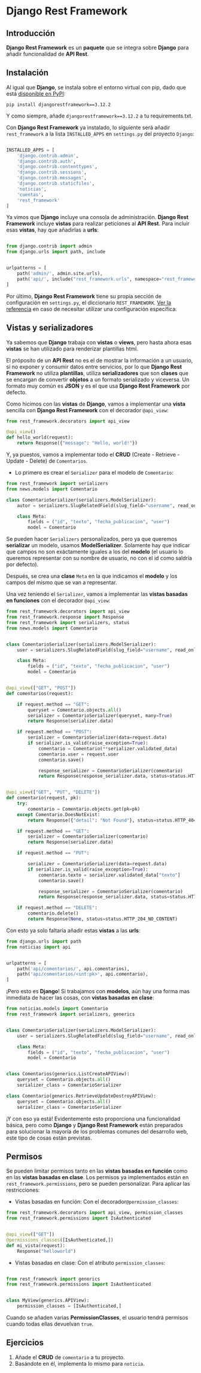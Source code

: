 # Django Rest Framework

## Introducción

**Django Rest Framework** es un **paquete** que se integra sobre **Django** para añadir funcionalidad de **API Rest**.


## Instalación

Al igual que **Django**, se instala sobre el entorno virtual con pip, dado que está [disponible en PyPI](https://pypi.org/project/djangorestframework/ "PyPI - Django Rest Framework"):

```
pip install djangorestframework==3.12.2
```

Y como siempre, añade `djangorestframework==3.12.2` a tu requirements.txt.

Con **Django Rest Framework** ya instalado, lo siguiente será añadir `rest_framework` a la lista `INSTALLED_APPS` en `settings.py` del proyecto `Django`:

```python

INSTALLED_APPS = [
    'django.contrib.admin',
    'django.contrib.auth',
    'django.contrib.contenttypes',
    'django.contrib.sessions',
    'django.contrib.messages',
    'django.contrib.staticfiles',
    'noticias',
    'cuentas',
    'rest_framework'
]
```

Ya vimos que **Django** incluye una consola de administración. **Django Rest Framework** incluye **vistas** para realizar peticiones al **API Rest**. Para incluir esas **vistas**, hay que añadirlas a **urls**:

```python

from django.contrib import admin
from django.urls import path, include


urlpatterns = [
    path('admin/', admin.site.urls),
    path('api/', include("rest_framework.urls", namespace="rest_framework")),
]
```

Por último, **Django Rest Framework** tiene su propia sección de configuración en `settings.py`, el diccionario `REST_FRAMEWORK`. [Ver la referencia](https://www.django-rest-framework.org/api-guide/settings/ "Django Rest Framework - Settings") en caso de necesitar utilizar una configuración específica.


## Vistas y serializadores 

Ya sabemos que **Django** trabaja con **vistas** o **views**, pero hasta ahora esas **vistas** se han utilizado para renderizar plantillas html.

El próposito de un **API Rest** no es el de mostrar la información a un usuario, si no exponer y consumir datos entre servicios, por lo que **Django Rest Framework** no utiliza **plantillas**, utiliza **serializadores** que son **clases** que se encargan de convertir **objetos** a un formato serializado y viceversa. Un formato muy común es **JSON** y es el que usa **Django Rest Framework** por defecto.

Como hicimos con las **vistas** de **Django**, vamos a implementar una **vista** sencilla con **Django Rest Framework** con el decorador `@api_view`:

```python
from rest_framework.decorators import api_view

@api_view()
def hello_world(request):
    return Response({"message": "Hello, world!"})
```

Y, ya puestos, vamos a implementar todo el **CRUD** (Create - Retrieve - Update - Delete) de `Comentarios`.

- Lo primero es crear el ``Serializer`` para el modelo de `Comentario`:

```python
from rest_framework import serializers
from news.models import Comentario

class ComentarioSerializer(serializers.ModelSerializer):
    autor = serializers.SlugRelatedField(slug_field="username", read_only=True)

    class Meta:
        fields = ("id", "texto", "fecha_publicacion", "user")
        model = Comentario
```

Se pueden hacer `Serializers` personalizados, pero ya que queremos **serializar** un modelo, usamos **ModelSerializer**. Solamente hay que indicar que campos no son exáctamente iguales a los del **modelo** (el usuario lo queremos representar con su nombre de usuario, no con el id como saldría por defecto).

Después, se crea una **clase** `Meta` en la que indicamos el **modelo** y los campos del mismo que se van a representar.

Una vez teniendo el `Serializer`, vamos a implementar las **vistas basadas en funciones** con el decorador `@api_view`:

```python
from rest_framework.decorators import api_view
from rest_framework.response import Response
from rest_framework import serializers, status
from news.models import Comentario


class ComentarioSerializer(serializers.ModelSerializer):
    user = serializers.SlugRelatedField(slug_field="username", read_only=True)

    class Meta:
        fields = ("id", "texto", "fecha_publicacion", "user")
        model = Comentario


@api_view(["GET", "POST"])
def comentarios(request):

    if request.method == "GET":
        queryset = Comentario.objects.all()
        serializer = ComentarioSerializer(queryset, many=True)
        return Response(serializer.data)

    if request.method == "POST":
        serializer = ComentarioSerializer(data=request.data)
        if serializer.is_valid(raise_exception=True):
            comentario = Comentario(**serializer.validated_data)
            comentario.user = request.user
            comentario.save()

            response_serializer = ComentarioSerializer(comentario)
            return Response(response_serializer.data, status=status.HTTP_201_CREATED)


@api_view(["GET", "PUT", "DELETE"])
def comentario(request, pk):
    try:
        comentario = Comentario.objects.get(pk=pk)
    except Comentario.DoesNotExist:
        return Response({"detail": "Not Found"}, status=status.HTTP_404_NOT_FOUND)

    if request.method == "GET":
        serializer = ComentarioSerializer(comentario)
        return Response(serializer.data)

    if request.method == "PUT":

        serializer = ComentarioSerializer(data=request.data)
        if serializer.is_valid(raise_exception=True):
            comentario.texto = serializer.validated_data["texto"]
            comentario.save()

            response_serializer = ComentarioSerializer(comentario)
            return Response(response_serializer.data, status=status.HTTP_200_OK)

    if request.method == "DELETE":
        comentario.delete()
        return Response(None, status=status.HTTP_204_NO_CONTENT)
```

Con esto ya solo faltaría añadir estas **vistas** a las **urls**:

```python
from django.urls import path
from noticias import api


urlpatterns = [
    path('api/comentarios/', api.comentarios), 
    path('api/comentarios/<int:pk>', api.comentario),
]
```

¡Pero esto es **Django**! Si trabajamos con **modelos**, aún hay una forma mas inmediata de hacer las cosas, con **vistas basadas en clase**:

```python
from noticias.models import Comentario
from rest_framework import serializers, generics


class ComentarioSerializer(serializers.ModelSerializer):
    user = serializers.SlugRelatedField(slug_field="username", read_only=True)

    class Meta:
        fields = ("id", "texto", "fecha_publicacion", "user")
        model = Comentario


class Comentarios(generics.ListCreateAPIView):
    queryset = Comentario.objects.all()
    serializer_class = ComentarioSerializer

class Comentario(generics.RetrieveUpdateDestroyAPIView):
    queryset = Comentario.objects.all()
    serializer_class = ComentarioSerializer

```

¡Y con eso ya está! Evidentemente esto proporciona una funcionalidad básica, pero como **Django** y **Django Rest Framework** están preparados para solucionar la mayoría de los problemas comunes del desarrollo web, este tipo de cosas están previstas.

## Permisos

Se pueden limitar permisos tanto en las **vistas basadas en función** como en las **vistas basadas en clase**. Los permisos ya implementados están en `rest_framework.permissions`, pero se pueden personalizar. Para aplicar las restricciones:

- Vistas basadas en función: Con el decorador`@permission_classes`:

```python
from rest_framework.decorators import api_view, permission_classes
from rest_framework.permissions import IsAuthenticated


@api_view(["GET"])
@permissions_classes([IsAuthenticated,])
def mi_vista(request):
    Response("helloworld")

```

- Vistas basadas en clase: Con el atributo `permission_classes`:

```python

from rest_framework import generics
from rest_framework.permissions import IsAuthenticated


class MyView(generics.APIView):
    permission_classes = [IsAuthenticated,]


```

Cuando se añaden varias **PermissionClasses**, el usuario tendrá permisos cuando todas ellas devuelvan `true`.


## Ejercicios

1. Añade el **CRUD** de `comentario` a tu proyecto.
2. Basándote en él, implementa lo mismo para `noticia`.
